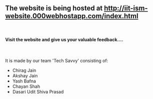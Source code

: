 <h2>The website is being hosted at <a href="http://iit-ism-website.000webhostapp.com/index.html">http://iit-ism-website.000webhostapp.com/index.html </a> </h2> <br> <h4> Visit the website and give us your valuable feedback....</h4>
<br>
<p>
  It is made by our team 'Tech Savvy' consisting of: <br>
  <ul>
    <li> Chirag Jain </li>
    <li> Akshay Jain </li>
    <li> Yash Bafna </li>
    <li> Chayan Shah </li>
    <li> Dasari Udit Shiva Prasad </li>
    </ul>
    
 </p>
